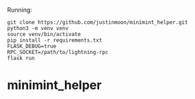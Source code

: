 
Running:

```
git clone https://github.com/justinmoon/minimint_helper.git
python3 -m venv venv
source venv/bin/activate
pip install -r requirements.txt
FLASK_DEBUG=true
RPC_SOCKET=/path/to/lightning-rpc
flask run
```
# minimint_helper
